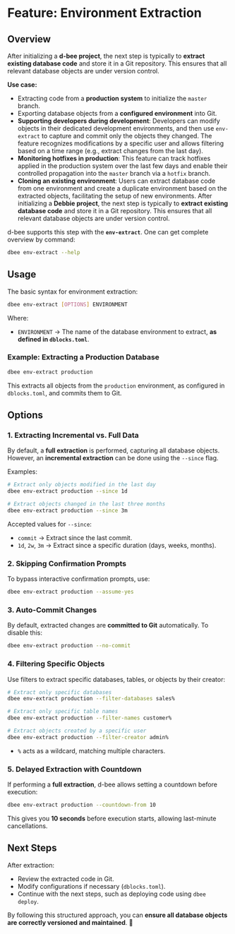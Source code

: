 # Feature: Environment Extraction

## Overview
After initializing a **d-bee project**, the next step is typically to **extract existing database code** and store it in a Git repository. This ensures that all relevant database objects are under version control.

**Use case:**
- Extracting code from a **production system** to initialize the `master` branch.
- Exporting database objects from a **configured environment** into Git.
- **Supporting developers during development**: Developers can modify objects in their dedicated development environments, and then use `env-extract` to capture and commit only the objects they changed. The feature recognizes modifications by a specific user and allows filtering based on a time range (e.g., extract changes from the last day).
- **Monitoring hotfixes in production**: This feature can track hotfixes applied in the production system over the last few days and enable their controlled propagation into the `master` branch via a `hotfix` branch.
- **Cloning an existing environment**: Users can extract database code from one environment and create a duplicate environment based on the extracted objects, facilitating the setup of new environments.
After initializing a **Debbie project**, the next step is typically to **extract existing database code** and store it in a Git repository. This ensures that all relevant database objects are under version control.

d-bee supports this step with the **`env-extract`**. One can get complete overview by command:
```bash
dbee env-extract --help
```

## Usage
The basic syntax for environment extraction:
```bash
dbee env-extract [OPTIONS] ENVIRONMENT
```

Where:
- `ENVIRONMENT` → The name of the database environment to extract, **as defined in `dblocks.toml`**.

### Example: Extracting a Production Database
```bash
dbee env-extract production
```

This extracts all objects from the `production` environment, as configured in `dblocks.toml`, and commits them to Git.

## Options
### **1. Extracting Incremental vs. Full Data**
By default, a **full extraction** is performed, capturing all database objects. However, an **incremental extraction** can be done using the `--since` flag.

Examples:
```bash
# Extract only objects modified in the last day
dbee env-extract production --since 1d

# Extract objects changed in the last three months
dbee env-extract production --since 3m
```

Accepted values for `--since`:
- `commit` → Extract since the last commit.
- `1d`, `2w`, `3m` → Extract since a specific duration (days, weeks, months).

### **2. Skipping Confirmation Prompts**
To bypass interactive confirmation prompts, use:
```bash
dbee env-extract production --assume-yes
```

### **3. Auto-Commit Changes**
By default, extracted changes are **committed to Git** automatically. To disable this:
```bash
dbee env-extract production --no-commit
```

### **4. Filtering Specific Objects**
Use filters to extract specific databases, tables, or objects by their creator:
```bash
# Extract only specific databases
dbee env-extract production --filter-databases sales%

# Extract only specific table names
dbee env-extract production --filter-names customer%

# Extract objects created by a specific user
dbee env-extract production --filter-creator admin%
```
- `%` acts as a wildcard, matching multiple characters.

### **5. Delayed Extraction with Countdown**
If performing a **full extraction**, d-bee allows setting a countdown before execution:
```bash
dbee env-extract production --countdown-from 10
```
This gives you **10 seconds** before execution starts, allowing last-minute cancellations.

## Next Steps
After extraction:
- Review the extracted code in Git.
- Modify configurations if necessary (`dblocks.toml`).
- Continue with the next steps, such as deploying code using `dbee deploy`.

By following this structured approach, you can **ensure all database objects are correctly versioned and maintained**. 🚀
